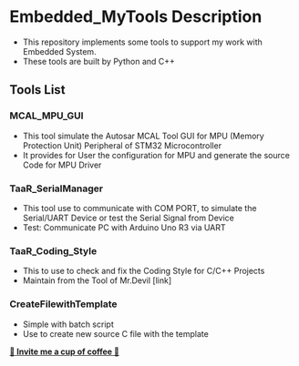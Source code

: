 # Embedded_MyTools Description
- This repository implements some tools to support my work with Embedded System.
- These tools are built by Python and C++

## Tools List
### MCAL_MPU_GUI
 - This tool simulate the Autosar MCAL Tool GUI for MPU (Memory Protection Unit) Peripheral of STM32 Microcontroller
 - It provides for User the configuration for MPU and generate the source Code for MPU Driver
### TaaR_SerialManager
 - This tool use to communicate with COM PORT, to simulate the Serial/UART Device or test the Serial Signal from Device
 - Test: Communicate PC with Arduino Uno R3 via UART
### TaaR_Coding_Style
 - This to use to check and fix the Coding Style for C/C++ Projects
 - Maintain from the Tool of Mr.Devil [link]
### CreateFilewithTemplate
 - Simple with batch script
 - Use to create new source C file with the template

**[🌱 Invite me a cup of coffee 🌱](https://www.laptrinhdientu.com/2021/10/Donate.html)**
